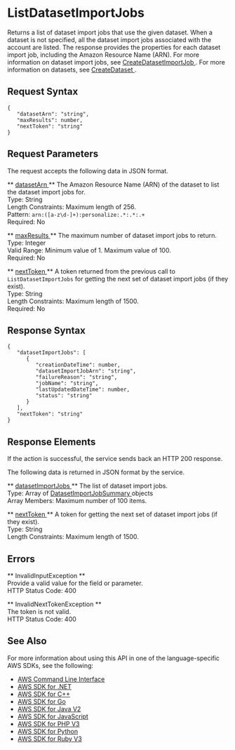 # ListDatasetImportJobs<a name="API_ListDatasetImportJobs"></a>

Returns a list of dataset import jobs that use the given dataset\. When a dataset is not specified, all the dataset import jobs associated with the account are listed\. The response provides the properties for each dataset import job, including the Amazon Resource Name \(ARN\)\. For more information on dataset import jobs, see [ CreateDatasetImportJob ](API_CreateDatasetImportJob.md)\. For more information on datasets, see [ CreateDataset ](API_CreateDataset.md)\.

## Request Syntax<a name="API_ListDatasetImportJobs_RequestSyntax"></a>

```
{
   "datasetArn": "string",
   "maxResults": number,
   "nextToken": "string"
}
```

## Request Parameters<a name="API_ListDatasetImportJobs_RequestParameters"></a>

The request accepts the following data in JSON format\.

 ** [ datasetArn ](#API_ListDatasetImportJobs_RequestSyntax) **   <a name="personalize-ListDatasetImportJobs-request-datasetArn"></a>
The Amazon Resource Name \(ARN\) of the dataset to list the dataset import jobs for\.  
Type: String  
Length Constraints: Maximum length of 256\.  
Pattern: `arn:([a-z\d-]+):personalize:.*:.*:.+`   
Required: No

 ** [ maxResults ](#API_ListDatasetImportJobs_RequestSyntax) **   <a name="personalize-ListDatasetImportJobs-request-maxResults"></a>
The maximum number of dataset import jobs to return\.  
Type: Integer  
Valid Range: Minimum value of 1\. Maximum value of 100\.  
Required: No

 ** [ nextToken ](#API_ListDatasetImportJobs_RequestSyntax) **   <a name="personalize-ListDatasetImportJobs-request-nextToken"></a>
A token returned from the previous call to `ListDatasetImportJobs` for getting the next set of dataset import jobs \(if they exist\)\.  
Type: String  
Length Constraints: Maximum length of 1500\.  
Required: No

## Response Syntax<a name="API_ListDatasetImportJobs_ResponseSyntax"></a>

```
{
   "datasetImportJobs": [ 
      { 
         "creationDateTime": number,
         "datasetImportJobArn": "string",
         "failureReason": "string",
         "jobName": "string",
         "lastUpdatedDateTime": number,
         "status": "string"
      }
   ],
   "nextToken": "string"
}
```

## Response Elements<a name="API_ListDatasetImportJobs_ResponseElements"></a>

If the action is successful, the service sends back an HTTP 200 response\.

The following data is returned in JSON format by the service\.

 ** [ datasetImportJobs ](#API_ListDatasetImportJobs_ResponseSyntax) **   <a name="personalize-ListDatasetImportJobs-response-datasetImportJobs"></a>
The list of dataset import jobs\.  
Type: Array of [ DatasetImportJobSummary ](API_DatasetImportJobSummary.md) objects  
Array Members: Maximum number of 100 items\.

 ** [ nextToken ](#API_ListDatasetImportJobs_ResponseSyntax) **   <a name="personalize-ListDatasetImportJobs-response-nextToken"></a>
A token for getting the next set of dataset import jobs \(if they exist\)\.  
Type: String  
Length Constraints: Maximum length of 1500\.

## Errors<a name="API_ListDatasetImportJobs_Errors"></a>

 ** InvalidInputException **   
Provide a valid value for the field or parameter\.  
HTTP Status Code: 400

 ** InvalidNextTokenException **   
The token is not valid\.  
HTTP Status Code: 400

## See Also<a name="API_ListDatasetImportJobs_SeeAlso"></a>

For more information about using this API in one of the language\-specific AWS SDKs, see the following:
+  [ AWS Command Line Interface](https://docs.aws.amazon.com/goto/aws-cli/personalize-2018-05-22/ListDatasetImportJobs) 
+  [ AWS SDK for \.NET](https://docs.aws.amazon.com/goto/DotNetSDKV3/personalize-2018-05-22/ListDatasetImportJobs) 
+  [ AWS SDK for C\+\+](https://docs.aws.amazon.com/goto/SdkForCpp/personalize-2018-05-22/ListDatasetImportJobs) 
+  [ AWS SDK for Go](https://docs.aws.amazon.com/goto/SdkForGoV1/personalize-2018-05-22/ListDatasetImportJobs) 
+  [ AWS SDK for Java V2](https://docs.aws.amazon.com/goto/SdkForJavaV2/personalize-2018-05-22/ListDatasetImportJobs) 
+  [ AWS SDK for JavaScript](https://docs.aws.amazon.com/goto/AWSJavaScriptSDK/personalize-2018-05-22/ListDatasetImportJobs) 
+  [ AWS SDK for PHP V3](https://docs.aws.amazon.com/goto/SdkForPHPV3/personalize-2018-05-22/ListDatasetImportJobs) 
+  [ AWS SDK for Python](https://docs.aws.amazon.com/goto/boto3/personalize-2018-05-22/ListDatasetImportJobs) 
+  [ AWS SDK for Ruby V3](https://docs.aws.amazon.com/goto/SdkForRubyV3/personalize-2018-05-22/ListDatasetImportJobs) 